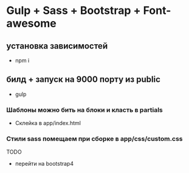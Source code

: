 # Gulp + Sass + Bootstrap + Font-awesome

## установка зависимостей
- npm i

## билд + запуск на 9000 порту из public
- gulp

### Шаблоны можно бить на блоки и класть в partials
- Склейка в app/index.html

<!-- inject:partials/index/header.html -->
<!-- endinject -->

### Стили sass помещаем при сборке в app/css/custom.css

TODO
- перейти на bootstrap4
